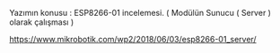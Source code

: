 Yazımın konusu :  ESP8266-01 incelemesi. ( Modülün Sunucu ( Server ) olarak çalışması )

https://www.mikrobotik.com/wp2/2018/06/03/esp8266-01_server/

